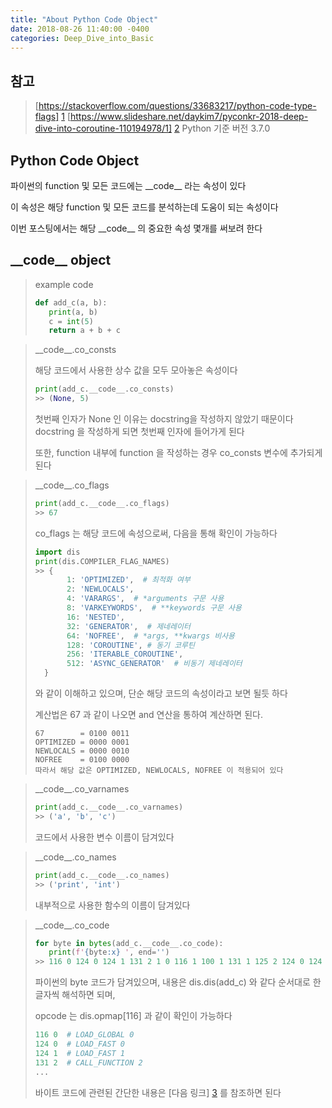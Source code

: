 ```yaml
---
title: "About Python Code Object"
date: 2018-08-26 11:40:00 -0400
categories: Deep_Dive_into_Basic
---
```


## 참고
> [https://stackoverflow.com/questions/33683217/python-code-type-flags] [1]
> [https://www.slideshare.net/daykim7/pyconkr-2018-deep-dive-into-coroutine-110194978/1] [2]
> Python 기준 버전 3.7.0

## Python Code Object
파이썬의 function 및 모든 코드에는 \_\_code__ 라는 속성이 있다

이 속성은 해당 function 및 모든 코드를 분석하는데 도움이 되는 속성이다

이번 포스팅에서는 해당 \_\_code__ 의 중요한 속성 몇개를 써보려 한다

## \_\_code__ object

> example code
> ```python
> def add_c(a, b):
>    print(a, b)
>    c = int(5)
>    return a + b + c
> ```

> \_\_code__.co_consts
>
> 해당 코드에서 사용한 상수 값을 모두 모아놓은 속성이다
> ```python
> print(add_c.__code__.co_consts)
> >> (None, 5)
> ```
> 첫번째 인자가 None 인 이유는 docstring을 작성하지 않았기 때문이다
> docstring 을 작성하게 되면 첫번째 인자에 들어가게 된다
>
> 또한, function 내부에 function 을 작성하는 경우 co_consts 변수에 추가되게 된다

> \_\_code__.co_flags
> ```python
> print(add_c.__code__.co_flags)
> >> 67
> ```
> co_flags 는 해당 코드에 속성으로써, 다음을 통해 확인이 가능하다
> ```python
> import dis
> print(dis.COMPILER_FLAG_NAMES)
> >> {
>        1: 'OPTIMIZED',  # 최적화 여부 
>        2: 'NEWLOCALS', 
>        4: 'VARARGS',  # *arguments 구문 사용
>        8: 'VARKEYWORDS',  # **keywords 구문 사용
>        16: 'NESTED', 
>        32: 'GENERATOR',  # 제네레이터
>        64: 'NOFREE',  # *args, **kwargs 비사용
>        128: 'COROUTINE', # 동기 코루틴
>        256: 'ITERABLE_COROUTINE',  
>        512: 'ASYNC_GENERATOR'  # 비동기 제네레이터
>   }
> ```
> 와 같이 이해하고 있으며, 단순 해당 코드의 속성이라고 보면 될듯 하다
> 
> 계산법은 67 과 같이 나오면 and 연산을 통하여 계산하면 된다.
> ```
> 67        = 0100 0011
> OPTIMIZED = 0000 0001
> NEWLOCALS = 0000 0010
> NOFREE    = 0100 0000
> 따라서 해당 값은 OPTIMIZED, NEWLOCALS, NOFREE 이 적용되어 있다
> ```

> \_\_code__.co_varnames
> ```python
> print(add_c.__code__.co_varnames)
> >> ('a', 'b', 'c')
> ```
> 코드에서 사용한 변수 이름이 담겨있다

> \_\_code__.co_names
> ```python
> print(add_c.__code__.co_names)
> >> ('print', 'int')
> ```
> 내부적으로 사용한 함수의 이름이 담겨있다

> \_\_code__.co_code
> ```python
> for byte in bytes(add_c.__code__.co_code):
>    print(f'{byte:x} ', end='')
> >> 116 0 124 0 124 1 131 2 1 0 116 1 100 1 131 1 125 2 124 0 124 1 23 0 124 2 23 0 83 0 
> ```
> 파이썬의 byte 코드가 담겨있으며, 내용은 dis.dis(add_c) 와 같다
> 순서대로 한글자씩 해석하면 되며,
> 
> opcode 는 dis.opmap[116] 과 같이 확인이 가능하다 
> ```python
> 116 0  # LOAD_GLOBAL 0
> 124 0  # LOAD_FAST 0
> 124 1  # LOAD_FAST 1
> 131 2  # CALL_FUNCTION 2
> ...
> ```
> 바이트 코드에 관련된 간단한 내용은 [다음 링크] [3] 를 참조하면 된다


[1]: https://stackoverflow.com/questions/33683217/python-code-type-flags
[2]: https://www.slideshare.net/daykim7/pyconkr-2018-deep-dive-into-coroutine-110194978/1
[3]: /2018-08-24-Python-Byte-codes.md